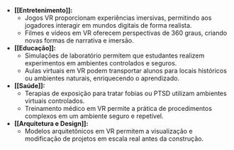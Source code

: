 - **[[Entretenimento]]:**
    - Jogos VR proporcionam experiências imersivas, permitindo aos jogadores interagir em mundos digitais de forma realista.
    - Filmes e vídeos em VR oferecem perspectivas de 360 graus, criando novas formas de narrativa e imersão.
- **[[Educação]]:**
    - Simulações de laboratório permitem que estudantes realizem experimentos em ambientes controlados e seguros.
    - Aulas virtuais em VR podem transportar alunos para locais históricos ou ambientes naturais, enriquecendo o aprendizado.
- **[[Saúde]]:**
    - Terapias de exposição para tratar fobias ou PTSD utilizam ambientes virtuais controlados.
    - Treinamento médico em VR permite a prática de procedimentos complexos em um ambiente seguro e repetível.
- **[[Arquitetura e Design]]:**
    - Modelos arquitetônicos em VR permitem a visualização e modificação de projetos em escala real antes da construção.